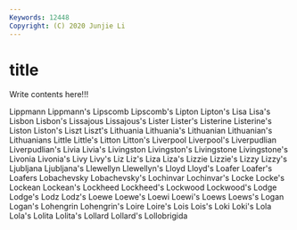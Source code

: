```yaml
---
Keywords: 12448
Copyright: (C) 2020 Junjie Li
---
```


# title

Write contents here!!!

Lippmann 
Lippmann's 
Lipscomb 
Lipscomb's 
Lipton 
Lipton's 
Lisa 
Lisa's 
Lisbon 
Lisbon's
Lissajous 
Lissajous's 
Lister 
Lister's 
Listerine 
Listerine's 
Liston 
Liston's 
Liszt 
Liszt's
Lithuania 
Lithuania's 
Lithuanian 
Lithuanian's 
Lithuanians 
Little 
Little's 
Litton 
Litton's 
Liverpool
Liverpool's 
Liverpudlian 
Liverpudlian's 
Livia 
Livia's 
Livingston 
Livingston's 
Livingstone 
Livingstone's 
Livonia
Livonia's 
Livy 
Livy's 
Liz 
Liz's 
Liza 
Liza's 
Lizzie 
Lizzie's 
Lizzy
Lizzy's 
Ljubljana 
Ljubljana's 
Llewellyn 
Llewellyn's 
Lloyd 
Lloyd's 
Loafer 
Loafer's 
Loafers
Lobachevsky 
Lobachevsky's 
Lochinvar 
Lochinvar's 
Locke 
Locke's 
Lockean 
Lockean's 
Lockheed 
Lockheed's
Lockwood 
Lockwood's 
Lodge 
Lodge's 
Lodz 
Lodz's 
Loewe 
Loewe's 
Loewi 
Loewi's
Loews 
Loews's 
Logan 
Logan's 
Lohengrin 
Lohengrin's 
Loire 
Loire's 
Lois 
Lois's
Loki 
Loki's 
Lola 
Lola's 
Lolita 
Lolita's 
Lollard 
Lollard's 
Lollobrigida 

